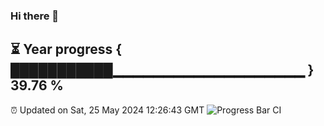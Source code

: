 ### Hi there 👋
⏳ Year progress { ███████████▁▁▁▁▁▁▁▁▁▁▁▁▁▁▁▁▁▁▁ } 39.76 %
---
⏰ Updated on Sat, 25 May 2024 12:26:43 GMT
![Progress Bar CI](https://github.com/liununu/liununu/workflows/Progress%20Bar%20CI/badge.svg)

